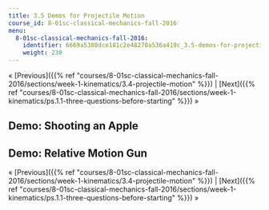 ```yaml
---
title: 3.5 Demos for Projectile Motion
course_id: 8-01sc-classical-mechanics-fall-2016
menu:
  8-01sc-classical-mechanics-fall-2016:
    identifier: 6669a5308dce181c2e48270a536a419c_3.5-demos-for-projectile-motion
    weight: 230
---
```

« [Previous]({{% ref "courses/8-01sc-classical-mechanics-fall-2016/sections/week-1-kinematics/3.4-projectile-motion" %}}) | [Next]({{% ref "courses/8-01sc-classical-mechanics-fall-2016/sections/week-1-kinematics/ps.1.1-three-questions-before-starting" %}}) »

Demo: Shooting an Apple
-----------------------

Demo: Relative Motion Gun
-------------------------

« [Previous]({{% ref "courses/8-01sc-classical-mechanics-fall-2016/sections/week-1-kinematics/3.4-projectile-motion" %}}) | [Next]({{% ref "courses/8-01sc-classical-mechanics-fall-2016/sections/week-1-kinematics/ps.1.1-three-questions-before-starting" %}}) »